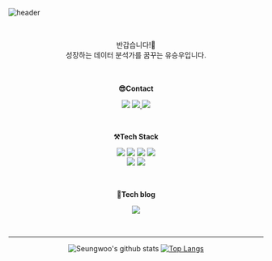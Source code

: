 ![header](https://capsule-render.vercel.app/api?type=waving&color=6495ED&height=300&section=header&text=Welcome&fontSize=90&animation=fadeIn&fontAlignY=38&desc=Seungwoo's%20GitHub%20Profile&descAlignY=51&descAlign=62&fontColor=FFFFFF)


<br>

<p align="center">
반갑습니다!👐<br>
성장하는 데이터 분석가를 꿈꾸는 유승우입니다. <br>
</p>

<p align="center">
<br><br>
<Strong>😎Contact</Strong><br>
</p>
<p align="center">
    <img src="https://img.shields.io/badge/Gmail-EA4335?style=flat&logo=gmail&logoColor=white">  
    <a href="https://www.facebook.com/profile.php?id=100005102132577">
        <img src="https://img.shields.io/badge/Facebook-1877F2?style=flat&logo=facebook&logoColor=white"&link=https://www.facebook.com/profile.php?id=100005102132577>
    </a>
    <a href="https://www.instagram.com/useung_u/">
        <img src="https://img.shields.io/badge/Instagram-E4405F?style=flat&logo=instagram&logoColor=white">
    </a>
</p>

<br>

<p align="center">
    <Strong>⚒️Tech Stack</Strong><br>
</p>
<p align="center" display="inline-block">  
  <img src="https://img.shields.io/badge/Python-3776AB?style=flat&logo=Python&logoColor=white"> 
  <img src="https://img.shields.io/badge/Pytorch-EE4C2C?style=flat&logo=Pytorch&logoColor=white">
    <img src="https://img.shields.io/badge/R-276DC3?style=flat&logo=R&logoColor=white">
    <img src="https://img.shields.io/badge/notion-000000?style=flat&logo=notion&logoColor=white"><br>
   <img src="https://img.shields.io/badge/github-181717?style=flat&logo=github&logoColor=white"> 
   <img src="https://img.shields.io/badge/W&B-FFBE00?style=flat&logo=weightsandbiases&logoColor=white"> 
</p>
<br>

<p align="center">
<Strong>🚀Tech blog</Strong><br>
</p>
<p align="center">
    <a href="https://velog.io/@ysw2946">
        <img src="https://img.shields.io/badge/Velog-20C997?style=flat&logo=Velog&logoColor=white"> 
    </a>
</p>
<br>

---
<div align=center>
    
![Seungwoo's github stats](https://github-readme-stats.vercel.app/api?username=ysw2946&show_icons=true)
[![Top Langs](https://github-readme-stats.vercel.app/api/top-langs/?username=ysw2946&hide=javascript,html,Jupyter%20Notebook)](https://github.com/anuraghazra/github-readme-stats)
